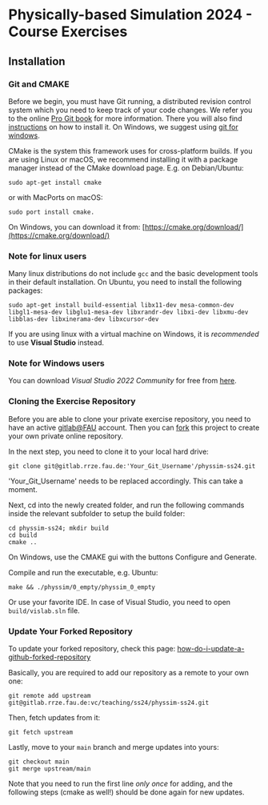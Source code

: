 # Physically-based Simulation 2024 - Course Exercises

## Installation

### Git and CMAKE
Before we begin, you must have Git running, a distributed revision control system which you need to keep track of your code changes. We refer you to the online [Pro Git book](https://git-scm.com/book/en/v2) for more information. There you will also find [instructions](https://git-scm.com/book/en/v2/Getting-Started-Installing-Git]) on how to install it. On Windows, we suggest using [git for windows](https://git-for-windows.github.io/).

CMake is the system this framework uses for cross-platform builds. If you are using Linux or macOS, we recommend installing it with a package manager instead of the CMake download page. E.g. on Debian/Ubuntu:
```
sudo apt-get install cmake
```
or with MacPorts on macOS:
```
sudo port install cmake.
```
On Windows, you can download it from:
[https://cmake.org/download/](https://cmake.org/download/)

### Note for linux users

Many linux distributions do not include `gcc` and the basic development tools in their default installation. On Ubuntu, you need to install the following packages:

```
sudo apt-get install build-essential libx11-dev mesa-common-dev libgl1-mesa-dev libglu1-mesa-dev libxrandr-dev libxi-dev libxmu-dev libblas-dev libxinerama-dev libxcursor-dev
```

If you are using linux with a virtual machine on Windows, it is *recommended* to use **Visual Studio** instead.

### Note for Windows users

You can download *Visual Studio 2022 Community* for free from [here](https://visualstudio.microsoft.com/vs/).


### Cloning the Exercise Repository
Before you are able to clone your private exercise repository, you need to have an active [gitlab@FAU](https://gitlab.rrze.fau.de/) account. Then you can [fork](https://docs.gitlab.com/ee/user/project/repository/forking_workflow.html) this project to create your own private online repository.

In the next step, you need to clone it to your local hard drive:
```
git clone git@gitlab.rrze.fau.de:'Your_Git_Username'/physsim-ss24.git
```
'Your_Git_Username' needs to be replaced accordingly. This can take a moment.

Next, cd into the newly created folder, and run the following commands inside the relevant subfolder to setup the build folder:
```
cd physsim-ss24; mkdir build
cd build
cmake ..
```
On Windows, use the CMAKE gui with the buttons Configure and Generate.

Compile and run the executable, e.g. Ubuntu:
```
make && ./physsim/0_empty/physsim_0_empty
```
Or use your favorite IDE. In case of Visual Studio, you need to open ```build/vislab.sln``` file.

### Update Your Forked Repository

To update your forked repository, check this page: [how-do-i-update-a-github-forked-repository](https://stackoverflow.com/questions/7244321/how-do-i-update-a-github-forked-repository)

Basically, you are required to add our repository as a remote to your own one:
```
git remote add upstream git@gitlab.rrze.fau.de:vc/teaching/ss24/physsim-ss24.git
```
Then, fetch updates from it:
```
git fetch upstream
```
Lastly, move to your `main` branch and merge updates into yours:
```
git checkout main
git merge upstream/main
```
Note that you need to run the first line *only once* for adding, and the following steps (cmake as well!) should be done again for new updates.